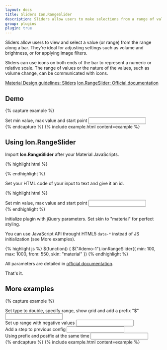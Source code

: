```yaml
---
layout: docs
title: Sliders Ion.RangeSlider
description: Sliders allow users to make selections from a range of values.
group: plugins
plugin: true
---
```


Sliders allow users to view and select a value (or range) from the range along a bar. They’re ideal for adjusting settings such as volume and brightness, or for applying image filters.

Sliders can use icons on both ends of the bar to represent a numeric or relative scale. The range of values or the nature of the values, such as volume change, can be communicated with icons.

<div class="list-group my-2 my-lg-5">
    <a href="https://material.io/components/sliders" target="_blank" class="list-group-item list-group-item-action d-flex font-weight-bold">
      <span class="list-group-item-icon lgi-icon-md"></span>
      Material Design guidelines: Sliders</a>
    <a href="http://ionden.com/a/plugins/ion.rangeSlider/" target="_blank" class="list-group-item list-group-item-action d-flex font-weight-bold">
    <span class="list-group-item-icon lgi-icon-bs"></span>
    Ion.RangeSlider: Official documentation</a>
</div>

## Demo

{% capture example %}
<div class="form-group my-3">
  <label for="demo-0" class="d-block">Set min value, max value and start point</label>
  <input type="text" class="js-range-slider" value="" id="demo-0">
</div>
{% endcapture %}
{% include example.html content=example %}

## Using Ion.RangeSlider

Import **Ion.RangeSlider** after your Material JavaScripts.

{% highlight html %}
<script src="https://cdn.jsdelivr.net/npm/ion-rangeslider/js/ion.rangeSlider.min.js"></script>
{% endhighlight %}

Set your HTML code of your input to text and give it an id.

{% highlight html %}
<div class="form-group">
  <label for="demo-1" class="d-block">Set min value, max value and start point</label>
  <input type="text" value="" id="demo-1">
</div>
{% endhighlight %}

Initialize plugin with jQuery parameters. Set skin to "material" for perfect styling.

You can use JavaScript API throught HTML5 `data-*` instead of JS initialization (see More examples).

{% highlight js %}
$(function() {
  $("#demo-1").ionRangeSlider({
    min: 100,
    max: 1000,
    from: 550,
    skin: "material"
})
{% endhighlight %}

All parameters are detailed in [official documentation](http://ionden.com/a/plugins/ion.rangeSlider/).

That's it.

## More examples

{% capture example %}
<div class="form-group mt-3">
  <label for="demo-double" class="d-block">Set type to double, specify range, show grid and add a prefix "$"</label>
  <input type="text" value="" id="demo-double" data-type="double" data-grid="true" data-min="0" data-max="1000" data-from="200" data-to="800" data-prefix="$" data-skin="material">
</div>

<div class="form-group">
  <label for="demo-negative" class="d-block">Set up range with negative values</label>
  <input type="text" value="" id="demo-negative">
</div>

<div class="form-group">
  <label for="demo-step" class="d-block">Add a step to previous config</label>
  <input type="text" value="" id="demo-step">
</div>

<div class="form-group mb-3">
  <label for="demo-postfix" class="d-block">Using prefix and postfix at the same time</label>
  <input type="text" value="" id="demo-postfix">
</div>
{% endcapture %}
{% include example.html content=example %}
